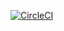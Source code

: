 [![CircleCI](https://circleci.com/gh/horie1024/FirebaseTestLabSample.svg?style=svg)](https://circleci.com/gh/horie1024/FirebaseTestLabSample)
